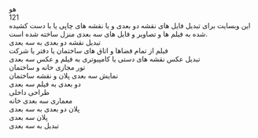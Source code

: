 هو<br>
121<br>
این وبسایت برای تبدیل فایل های نقشه دو بعدی و یا نقشه های چاپی یا با دست کشیده شده به فیلم ها و تصاویر و فایل های سه بعدی منزل ساخته شده است.
<br>تبدیل نقشه دو بعدی به سه بعدی
<br>فیلم از تمام فضاها و اتاق های ساختمان یا دفتر یا شرکت
<br>تبدیل عکس نقشه های دستی یا کامپیوتری به فیلم و عکس سه بعدی
<br>تور مجازی خانه و ساختمان
<br>نمایش سه بعدی پلان و نقشه ساختمان
<br>دو بعدی به فیلم سه بعدی
<br>طراحی داخلی 
<br>معماری سه بعدی خانه
<br>پلان دو بعدی به سه بعدی
 <br>پلان سه بعدی
<br>تبدیل به سه بعدی
